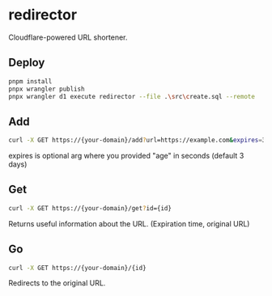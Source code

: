 # redirector

Cloudflare-powered URL shortener.

## Deploy

```bash
pnpm install
pnpx wrangler publish
pnpx wrangler d1 execute redirector --file .\src\create.sql --remote
```

## Add

```bash
curl -X GET https://{your-domain}/add?url=https://example.com&expires=30
```

expires is optional arg where you provided "age" in seconds (default 3 days)

## Get

```bash
curl -X GET https://{your-domain}/get?id={id}
```

Returns useful information about the URL. (Expiration time, original URL)

## Go

```bash
curl -X GET https://{your-domain}/{id}
```

Redirects to the original URL.
